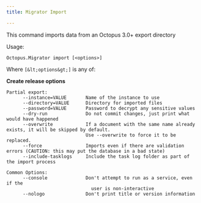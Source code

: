 ```yaml
---
title: Migrator Import

---
```


This command imports data from an Octopus 3.0+ export directory

Usage:

```text
Octopus.Migrator import [<options>]
```

Where `[&lt;options&gt;]` is any of:

**Create release options**

```text
Partial export:
      --instance=VALUE       Name of the instance to use
      --directory=VALUE      Directory for imported files
      --password=VALUE       Password to decrypt any sensitive values
      --dry-run			     Do not commit changes, just print what would have happened
      --overwrite	         If a document with the same name already exists, it will be skipped by default. 
							 Use --overwrite to force it to be replaced.
   	  --force 			 	 Imports even if there are validation errors (CAUTION: this may put the database in a bad state)     
	  --include-tasklogs	 Include the task log folder as part of the import process
 
Common Options:
      --console              Don't attempt to run as a service, even if the
                               user is non-interactive
      --nologo               Don't print title or version information
```
